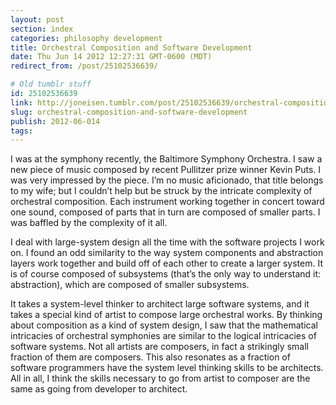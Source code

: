 ```yaml
---
layout: post
section: index
categories: philosophy development
title: Orchestral Composition and Software Development
date: Thu Jun 14 2012 12:27:31 GMT-0600 (MDT)
redirect_from: /post/25102536639/

# Old tumblr stuff
id: 25102536639
link: http://joneisen.tumblr.com/post/25102536639/orchestral-composition-and-software-development
slug: orchestral-composition-and-software-development
publish: 2012-06-014
tags:
---
```



I was at the symphony recently, the Baltimore Symphony Orchestra. I saw a new piece of music composed by recent Pullitzer prize winner Kevin Puts. I was very impressed by the piece. I’m no music aficionado, that title belongs to my wife; but I couldn’t help but be struck by the intricate complexity of orchestral composition. Each instrument working together in concert toward one sound, composed of parts that in turn are composed of smaller parts. I was baffled by the complexity of it all.

I deal with large-system design all the time with the software projects I work on. I found an odd similarity to the way system components and abstraction layers work together and build off of each other to create a larger system. It is of course composed of subsystems (that’s the only way to understand it: abstraction), which are composed of smaller subsystems.

It takes a system-level thinker to architect large software systems, and it takes a special kind of artist to compose large orchestral works. By thinking about composition as a kind of system design, I saw that the mathematical intricacies of orchestral symphonies are similar to the logical intricacies of software systems. Not all artists are composers, in fact a strikingly small fraction of them are composers. This also resonates as a fraction of software programmers have the system level thinking skills to be architects. All in all, I think the skills necessary to go from artist to composer are the same as going from developer to architect.

